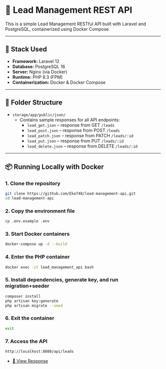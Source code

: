 # 🧩 Lead Management REST API

This is a simple Lead Management RESTful API built with Laravel and PostgreSQL, containerized using Docker Compose.

---

## 🚀 Stack Used

- **Framework:** Laravel 12
- **Database:** PostgreSQL 16
- **Server:** Nginx (via Docker)
- **Runtime:** PHP 8.3 (FPM)
- **Containerization:** Docker & Docker Compose

---

## 📂 Folder Structure

- `storage/app/public/json/`
  - Contains sample responses for all API endpoints:
    - `lead_get.json` – response from GET `/leads`
    - `lead_post.json` – response from POST `/leads`
    - `lead_patch.json` – response from PATCH `/leads/:id`
    - `lead_put.json` – response from PUT `/leads/:id`
    - `lead_delete.json` – response from DELETE `/leads/:id`

---

## 📦 Running Locally with Docker

### 1. Clone the repository

```bash
git clone https://github.com/Eko748/lead-management-api.git
cd lead-management-api
```

### 2. Copy the environment file

```bash
cp .env.example .env
```

### 3. Start Docker containers

```bash
docker-compose up -d --build
```

### 4. Enter the PHP container

```bash
docker exec -it lead_management_api bash
```

### 5. Install dependencies, generate key, and run migration+seeder

```bash
composer install
php artisan key:generate
php artisan migrate --seed
```

### 6. Exit the container

```bash
exit
```

### 7. Access the API

```bash
http://localhost:8080/api/leads
```

- [📝 View Response](https://github.com/Eko748/lead-management-api/blob/main/public/json/lead_get.json)
